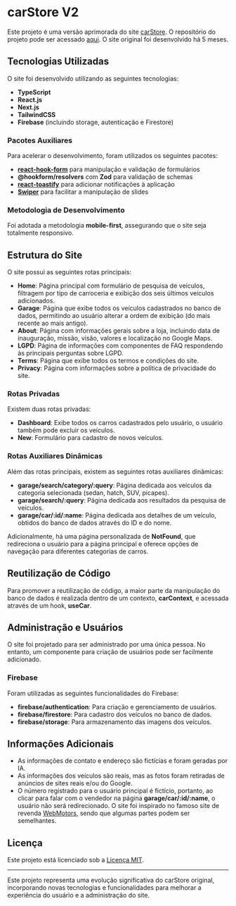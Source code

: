 # carStore V2

Este projeto é uma versão aprimorada do site [carStore](https://pedromarques391.github.io/carStore/). O repositório do projeto pode ser acessado [aqui](https://github.com/PedroMarques391/carStore). O site original foi desenvolvido há 5 meses.

## Tecnologias Utilizadas

O site foi desenvolvido utilizando as seguintes tecnologias:

- **TypeScript**
- **React.js**
- **Next.js**
- **TailwindCSS**
- **Firebase** (incluindo storage, autenticação e Firestore)

### Pacotes Auxiliares

Para acelerar o desenvolvimento, foram utilizados os seguintes pacotes:

- [**react-hook-form**](https://react-hook-form.com/get-started) para manipulação e validação de formulários
- **@hookform/resolvers** com **Zod** para validação de schemas
- [**react-toastify**](https://fkhadra.github.io/react-toastify/installation) para adicionar notificações à aplicação
- [**Swiper**](https://swiperjs.com/get-started) para facilitar a manipulação de slides

### Metodologia de Desenvolvimento

Foi adotada a metodologia **mobile-first**, assegurando que o site seja totalmente responsivo.

## Estrutura do Site

O site possui as seguintes rotas principais:

- **Home**: Página principal com formulário de pesquisa de veículos, filtragem por tipo de carroceria e exibição dos seis últimos veículos adicionados.
- **Garage**: Página que exibe todos os veículos cadastrados no banco de dados, permitindo ao usuário alterar a ordem de exibição (do mais recente ao mais antigo).
- **About**: Página com informações gerais sobre a loja, incluindo data de inauguração, missão, visão, valores e localização no Google Maps.
- **LGPD**: Página de informações com componentes de FAQ respondendo às principais perguntas sobre LGPD.
- **Terms**: Página que exibe todos os termos e condições do site.
- **Privacy**: Página com informações sobre a política de privacidade do site.

### Rotas Privadas

Existem duas rotas privadas:

- **Dashboard**: Exibe todos os carros cadastrados pelo usuário, o usuário também pode excluir os veículos.
- **New**: Formulário para cadastro de novos veículos.

### Rotas Auxiliares Dinâmicas

Além das rotas principais, existem as seguintes rotas auxiliares dinâmicas:

- **garage/search/category/:query**: Página dedicada aos veículos da categoria selecionada (sedan, hatch, SUV, picapes).
- **garage/search/:query**: Página dedicada aos resultados da pesquisa de veículos.
- **garage/car/:id/:name**: Página dedicada aos detalhes de um veículo, obtidos do banco de dados através do ID e do nome.

Adicionalmente, há uma página personalizada de **NotFound**, que redireciona o usuário para a página principal e oferece opções de navegação para diferentes categorias de carros.

## Reutilização de Código

Para promover a reutilização de código, a maior parte da manipulação do banco de dados é realizada dentro de um contexto, **carContext**, e acessada através de um hook, **useCar**.

## Administração e Usuários

O site foi projetado para ser administrado por uma única pessoa. No entanto, um componente para criação de usuários pode ser facilmente adicionado.

### Firebase

Foram utilizadas as seguintes funcionalidades do Firebase:

- **firebase/authentication**: Para criação e gerenciamento de usuários.
- **firebase/firestore**: Para cadastro dos veículos no banco de dados.
- **firebase/storage**: Para armazenamento das imagens dos veículos.

## Informações Adicionais

- As informações de contato e endereço são fictícias e foram geradas por IA.
- As informações dos veículos são reais, mas as fotos foram retiradas de anúncios de sites reais e/ou do Google.
- O número registrado para o usuário principal é fictício, portanto, ao clicar para falar com o vendedor na página **garage/car/:id/:name**, o usuário não será redirecionado. O site foi inspirado no famoso site de revenda [WebMotors](https://www.webmotors.com.br/), sendo que algumas partes podem ser semelhantes.

## Licença

Este projeto está licenciado sob a [Licença MIT](https://opensource.org/licenses/MIT).

---

Este projeto representa uma evolução significativa do carStore original, incorporando novas tecnologias e funcionalidades para melhorar a experiência do usuário e a administração do site.